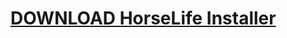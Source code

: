 # [DOWNLOAD HorseLife Installer](https://github.com/hippofunmaker/HorseLife/releases/download/download/Installer.zip)
